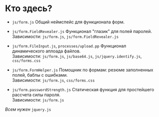 # Кто здесь?

* `js/form.js` Общий неймспейс для функционала форм.

* `js/form.FieldRevealer.js` Функционал "глазик" для полей паролей.  
Зависимости: `js/form.js`, `js/form.FieldRevealer.js`

* `js/form.FileInput.js`, `processes/upload.pp` Функционал динамического аплоада файлов.  
Зависимости: `js/form.js`, `js/base64.js`, `js/jquery.identify.js`, `css/forms.css`

* `js/form.FormHelper.js` Помощник по формам: резюме заполненных полей, баблы с ошибками.  
Зависимости: `js/form.js`, `css/forms.css`

* `js/form.passwordStrength.js` Статическая функция для простейшего рассчета силы пароля.  
Зависимости: `js/form.js`

_Всем нужен_ `jquery.js`
